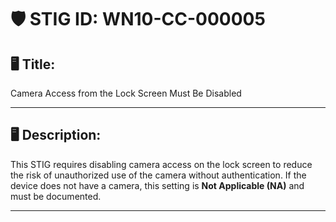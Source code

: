 # 🛡️ STIG ID: WN10-CC-000005

## 🖥️ Title:
Camera Access from the Lock Screen Must Be Disabled

---

## 🖥️ Description:
This STIG requires disabling camera access on the lock screen to reduce the risk of unauthorized use of the camera without authentication. If the device does not have a camera, this setting is **Not Applicable (NA)** and must be documented.

---
